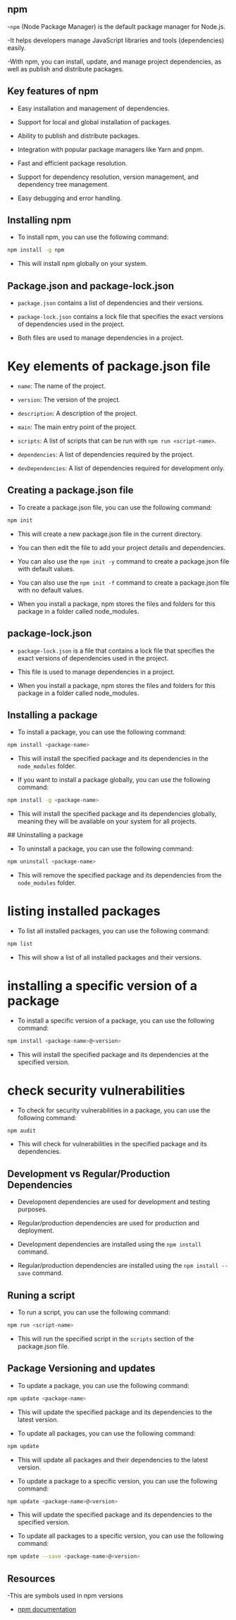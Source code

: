 ## npm
-`npm` (Node Package Manager) is the default package manager for Node.js.

-It helps developers manage JavaScript libraries and tools (dependencies) easily.

-With npm, you can install, update, and manage project dependencies, as well as publish and distribute packages.

## Key features of npm

- Easy installation and management of dependencies.

- Support for local and global installation of packages.

- Ability to publish and distribute packages.

- Integration with popular package managers like Yarn and pnpm.

- Fast and efficient package resolution.

- Support for dependency resolution, version management, and dependency tree management.

- Easy debugging and error handling.

## Installing npm

- To install npm, you can use the following command:

```bash
npm install -g npm
```

- This will install npm globally on your system.

## Package.json and package-lock.json

- `package.json` contains a list of dependencies and their versions.

- `package-lock.json` contains a lock file that specifies the exact versions of dependencies used in the project.

- Both files are used to manage dependencies in a project.

# Key elements of package.json file

- `name`: The name of the project.

- `version`: The version of the project.

- `description`: A description of the project.

- `main`: The main entry point of the project.

- `scripts`: A list of scripts that can be run with `npm run <script-name>`.

- `dependencies`: A list of dependencies required by the project.

- `devDependencies`: A list of dependencies required for development only.

## Creating  a package.json file

- To create a package.json file, you can use the following command:

```bash
npm init
```

- This will create a new package.json file in the current directory.

- You can then edit the file to add your project details and dependencies.

- You can also use the `npm init -y` command to create a package.json file with default values.

- You can also use the `npm init -f` command to create a package.json file with no default values.

- When you install a package, npm stores the files and folders for this package in a folder called node_modules.

## package-lock.json

- `package-lock.json` is a file that contains a lock file that specifies the exact versions of dependencies used in the project.

- This file is used to manage dependencies in a project.

- When you install a package, npm stores the files and folders for this package in a folder called node_modules. 

## Installing a package

- To install a package, you can use the following command:

```bash
npm install <package-name>
```

- This will install the specified package and its dependencies in the `node_modules` folder.

- If you want to install a package globally, you can use the following command:

```bash
npm install -g <package-name>
```

- This will install the specified package and its dependencies globally, meaning they will be available on your system for all projects.

<hi>## Uninstalling a package</hi>

- To uninstall a package, you can use the following command:

```bash
npm uninstall <package-name>
```

- This will remove the specified package and its dependencies from the `node_modules` folder.

<h1>listing installed packages</h1>

- To list all installed packages, you can use the following command:

```bash
npm list
```

- This will show a list of all installed packages and their versions.

<h1>installing a specific version of a package</h1>

- To install a specific version of a package, you can use the following command:

```bash
npm install <package-name>@<version>
```

- This will install the specified package and its dependencies at the specified version.


<h1>check security vulnerabilities</h1>

- To check for security vulnerabilities in a package, you can use the following command:

```bash
npm audit
```

- This will check for vulnerabilities in the specified package and its dependencies.

## Development vs Regular/Production Dependencies

- Development dependencies are used for development and testing purposes.

- Regular/production dependencies are used for production and deployment.

- Development dependencies are installed using the `npm install` command.

- Regular/production dependencies are installed using the `npm install --save` command.

## Runing a script

- To run a script, you can use the following command:

```bash
npm run <script-name>
```

- This will run the specified script in the `scripts` section of the package.json file.

## Package Versioning and updates

- To update a package, you can use the following command:

```bash
npm update <package-name>
```

- This will update the specified package and its dependencies to the latest version.

- To update all packages, you can use the following command:

```bash
npm update
```

- This will update all packages and their dependencies to the latest version.

- To update a package to a specific version, you can use the following command:

```bash
npm update <package-name>@<version>
```

- This will update the specified package and its dependencies to the specified version.

- To update all packages to a specific version, you can use the following command:

```bash
npm update --save <package-name>@<version>
```

## Resources

-This are symbols used in npm versions
- [npm documentation](https://docs.npmjs.com/)





